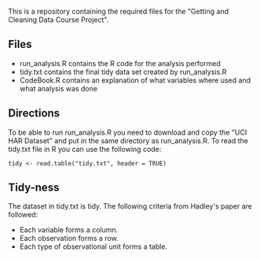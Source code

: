 This is a repository containing the required files for the "Getting and Cleaning Data Course Project".

## Files

* run_analysis.R contains the R code for the analysis performed
* tidy.txt contains the final tidy data set created by run_analysis.R
* CodeBook.R contains an explanation of what variables where used and what analysis was done

## Directions

To be able to run run_analysis.R you need to download and copy the "UCI HAR Dataset" and put in the same directory as run_analysis.R. To read the tidy.txt file in R you can use the following code:

```
tidy <- read.table("tidy.txt", header = TRUE)
```

## Tidy-ness

The dataset in tidy.txt is tidy. The following criteria from Hadley's paper are followed:

* Each variable forms a column.
* Each observation forms a row.
* Each type of observational unit forms a table.
